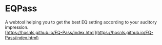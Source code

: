 # EQPass
  
A webtool helping you to get the best EQ setting according to your auditory impression.  
[https://hosnls.github.io/EQ-Pass/index.html](https://hosnls.github.io/EQ-Pass/index.html)  


